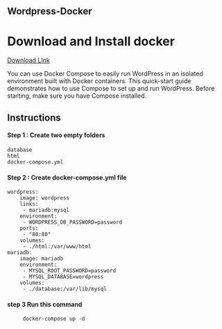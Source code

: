 ## Wordpress-Docker
# Download and Install docker 

  [Download LInk](https://www.docker.com/)

You can use Docker Compose to easily run WordPress in an isolated environment built with Docker containers. This quick-start guide demonstrates how to use Compose to set up and run WordPress. Before starting, make sure you have Compose installed.

## Instructions 

#### Step 1 : Create two empty folders 
```
database
html
docker-compose.yml
```


#### Step 2 : Create docker-compose.yml file
```
wordpress:
    image: wordpress
    links:
     - mariadb:mysql
    environment:
     - WORDPRESS_DB_PASSWORD=password
    ports:
     - "80:80"
    volumes:
     - ./html:/var/www/html
mariadb:
    image: mariadb
    environment:
     - MYSQL_ROOT_PASSWORD=password
     - MYSQL_DATABASE=wordpress
    volumes:
     - ./database:/var/lib/mysql
```
#### step 3 Run this command
         docker-compose up -d
